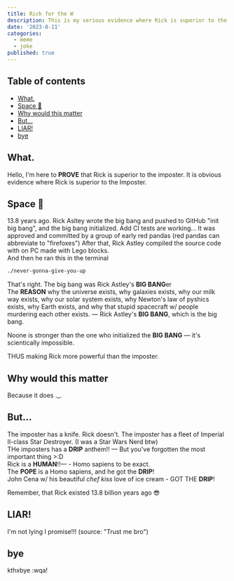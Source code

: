 ```yaml
---
title: Rick for the W
description: This is my serious evidence where Rick is superior to the imposter
date: '2023-8-11'
categories:
  - meme
  - joke
published: true
---
```


## Table of contents

<!--toc:start-->

- [What.](#what)
- [Space 🌌](#space-🌌)
- [Why would this matter](#why-would-this-matter)
- [But...](#but)
- [LIAR!](#liar)
- [bye](#bye)
<!--toc:end-->

## What.

Hello, I'm here to **PROVE** that Rick is superior to the imposter. It is obvious evidence where Rick is superior to the Imposter.

## Space 🌌

13.8 years ago. Rick Asltey wrote the big bang and pushed to GitHub "init big bang", and the big bang initialized. Add CI tests are working... It was approved and committed by a group of early red pandas (red pandas can abbreviate to "firefoxes")
After that, Rick Astley compiled the source code with on PC made with Lego blocks.  
And then he ran this in the terminal

```bash
./never-gonna-give-you-up
```

That's right. The big bang was Rick Astley's **BIG BANG**er  
The **REASON** why the universe exists, why galaxies exists, why our milk way exists, why our solar system exists, why Newton's law of pyshics exists, why Earth exists, and why that stupid spacecraft w/ people murdering each other exists. — Rick Astley's **BIG BANG**, which is the big bang.

Noone is stronger than the one who initialized the **BIG BANG** — it's scientically impossible.

THUS making Rick more powerful than the imposter.

## Why would this matter

Because it does .\_.

## But...

The imposter has a knife. Rick doesn't. The imposter has a fleet of Imperial II-class Star Destroyer. (I was a Star Wars Nerd btw)  
THe imposters has a **DRIP** anthem!! — But you've forgotten the most important thing >:D  
Rick is a **HUMAN**!!— - Homo sapiens to be exact.  
The **POPE** is a Homo sapiens, and he got the **DRIP**!  
John Cena w/ his beautiful _chef kiss_ love of ice cream - GOT THE **DRIP**!

Remember, that Rick existed 13.8 billion years ago 😎

## LIAR!

I'm not lying I promise!!! (source: "Trust me bro")

## bye

kthxbye :wqa!
